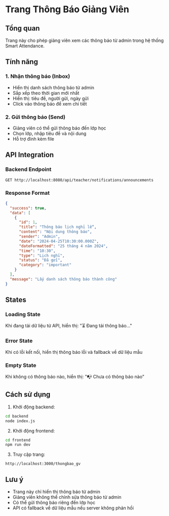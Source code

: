 # Trang Thông Báo Giảng Viên

## Tổng quan
Trang này cho phép giảng viên xem các thông báo từ admin trong hệ thống Smart Attendance.

## Tính năng

### 1. Nhận thông báo (Inbox)
- Hiển thị danh sách thông báo từ admin
- Sắp xếp theo thời gian mới nhất
- Hiển thị: tiêu đề, người gửi, ngày gửi
- Click vào thông báo để xem chi tiết

### 2. Gửi thông báo (Send)
- Giảng viên có thể gửi thông báo đến lớp học
- Chọn lớp, nhập tiêu đề và nội dung
- Hỗ trợ đính kèm file

## API Integration

### Backend Endpoint
```
GET http://localhost:8080/api/teacher/notifications/announcements
```

### Response Format
```json
{
  "success": true,
  "data": [
    {
      "id": 1,
      "title": "Thông báo lịch nghỉ lễ",
      "content": "Nội dung thông báo",
      "sender": "Admin",
      "date": "2024-04-25T10:30:00.000Z",
      "dateFormatted": "25 tháng 4 năm 2024",
      "time": "10:30",
      "type": "Lịch nghỉ",
      "status": "Đã gửi",
      "category": "important"
    }
  ],
  "message": "Lấy danh sách thông báo thành công"
}
```

## States

### Loading State
Khi đang tải dữ liệu từ API, hiển thị: "⏳ Đang tải thông báo..."

### Error State
Khi có lỗi kết nối, hiển thị thông báo lỗi và fallback về dữ liệu mẫu

### Empty State
Khi không có thông báo nào, hiển thị: "📭 Chưa có thông báo nào"

## Cách sử dụng

1. Khởi động backend:
```bash
cd backend
node index.js
```

2. Khởi động frontend:
```bash
cd frontend
npm run dev
```

3. Truy cập trang:
```
http://localhost:3000/thongbao_gv
```

## Lưu ý
- Trang này chỉ hiển thị thông báo từ admin
- Giảng viên không thể chỉnh sửa thông báo từ admin
- Có thể gửi thông báo riêng đến lớp học
- API có fallback về dữ liệu mẫu nếu server không phản hồi

